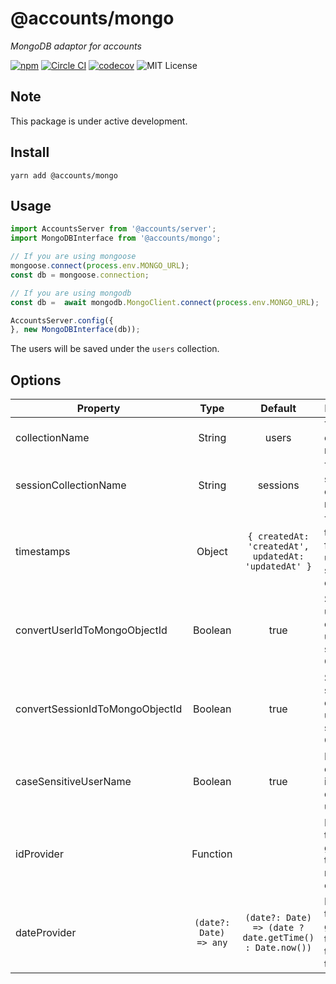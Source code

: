 # @accounts/mongo

_MongoDB adaptor for accounts_

[![npm](https://img.shields.io/npm/v/@accounts/mongo.svg?maxAge=2592000)](https://www.npmjs.com/package/@accounts/mongo)
[![Circle CI](https://circleci.com/gh/accounts-js/mongo.svg?style=shield)](https://circleci.com/gh/accounts-js/mongo)
[![codecov](https://codecov.io/gh/accounts-js/mongo/branch/master/graph/badge.svg)](https://codecov.io/gh/accounts-js/mongo)
![MIT License](https://img.shields.io/badge/license-MIT-blue.svg)

## Note

This package is under active development.

## Install

```
yarn add @accounts/mongo
```

## Usage

```javascript
import AccountsServer from '@accounts/server';
import MongoDBInterface from '@accounts/mongo';

// If you are using mongoose
mongoose.connect(process.env.MONGO_URL);
const db = mongoose.connection;

// If you are using mongodb
const db =  await mongodb.MongoClient.connect(process.env.MONGO_URL);

AccountsServer.config({
}, new MongoDBInterface(db));
```

The users will be saved under the `users` collection.

## Options

| Property                        |          Type          |                         Default                         | Description                                                  |
| ------------------------------- | :--------------------: | :-----------------------------------------------------: | ------------------------------------------------------------ |
| collectionName                  |         String         |                          users                          | The users collection name.                                   |
| sessionCollectionName           |         String         |                        sessions                         | The sessions collection name.                                |
| timestamps                      |         Object         |  `{ createdAt: 'createdAt', updatedAt: 'updatedAt' }`   | The timestamps for the users and sessions collection.        |
| convertUserIdToMongoObjectId    |        Boolean         |                          true                           | Should the user collection use _id as string or ObjectId.    |
| convertSessionIdToMongoObjectId |        Boolean         |                          true                           | Should the session collection use _id as string or ObjectId. |
| caseSensitiveUserName           |        Boolean         |                          true                           | Perform case intensitive query for user name.                |
| idProvider                      |        Function        |                                                         | Function that generate the id for new objects.               |
| dateProvider                    | `(date?: Date) => any` | `(date?: Date) => (date ? date.getTime() : Date.now())` | Function that generate the date for the timestamps.          |
